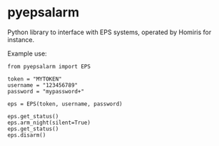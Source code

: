 # pyepsalarm

Python library to interface with EPS systems, operated by Homiris for instance.

Example use:

```
from pyepsalarm import EPS

token = "MYTOKEN"
username = "123456789"
password = "mypassword+"

eps = EPS(token, username, password)

eps.get_status()
eps.arm_night(silent=True)
eps.get_status()
eps.disarm()
```
